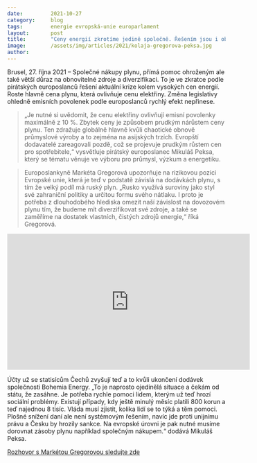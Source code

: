 ```yaml
---
date:         2021-10-27
category:     blog
tags:         energie evropská-unie europarlament
layout:       post
title:        "Ceny energií zkrotíme jedině společně. Řešením jsou i obnovitelné zdroje, říkají pirátští europoslanci"
image:        /assets/img/articles/2021/kolaja-gregorova-peksa.jpg
author:       
---
```


Brusel, 27. října 2021 – Společné nákupy plynu, přímá pomoc ohroženým ale také větší důraz na obnovitelné zdroje a diverzifikaci. To je ve zkratce podle pirátských europoslanců řešení aktuální krize kolem vysokých cen energií. Roste hlavně cena plynu, která ovlivňuje cenu elektřiny. Změna legislativy ohledně emisních povolenek podle europoslanců rychlý efekt nepřinese.

> „Je nutné si uvědomit, že cenu elektřiny ovlivňují emisní povolenky maximálně z 10 %. Zbytek ceny je způsobem prudkým nárůstem ceny plynu. Ten zdražuje globálně hlavně kvůli chaotické obnově průmyslové výroby a to zejména na asijských trzích. Evropští dodavatelé zareagovali pozdě, což se projevuje prudkým růstem cen pro spotřebitele,“ vysvětluje pirátský europoslanec Mikuláš Peksa, který se tématu věnuje ve výboru pro průmysl, výzkum a energetiku. 

> Europoslankyně Markéta Gregorová upozorňuje na rizikovou pozici Evropské unie, která je teď v podstatě závislá na dodávkách plynu, s tím že velký podíl má ruský plyn. „Rusko využívá suroviny jako styl své zahraniční politiky a určitou formu svého nátlaku. I proto je potřeba z dlouhodobého hlediska omezit naší závislost na dovozovém plynu tím, že budeme mít diverzifikovat své zdroje, a také se zaměříme na dostatek vlastních, čistých zdrojů energie,“ říká Gregorová. 

<iframe src="https://www.facebook.com/plugins/video.php?height=314&href=https%3A%2F%2Fwww.facebook.com%2FMEPGregorova%2Fvideos%2F598972904579522%2F&show_text=false&width=560&t=0" width="560" height="314" style="border:none;overflow:hidden" scrolling="no" frameborder="0" allowfullscreen="true" allow="autoplay; clipboard-write; encrypted-media; picture-in-picture; web-share" allowFullScreen="true"></iframe>

Účty už se statisícům Čechů zvyšují teď a to kvůli ukončení dodávek společnosti Bohemia Energy. „To je naprosto ojedinělá situace a čekám od státu, že zasáhne. Je potřeba rychle pomoci lidem, kterým už teď hrozí sociální problémy. Existují případy, kdy ještě minulý měsíc platili 800 korun a teď najednou 8 tisíc. Vláda musí zjistit, kolika lidí se to týká a těm pomoci. Plošné snížení daní ale není systémovým řešením, navíc jde proti unijnímu právu a Česku by hrozily sankce. Na evropské úrovni je pak nutné musíme dorovnat zásoby plynu například společným nákupem.“ dodává Mikuláš Peksa. 

[Rozhovor s Markétou Gregorovou sledujte zde](https://fb.watch/8V7SCW4UbS/)
